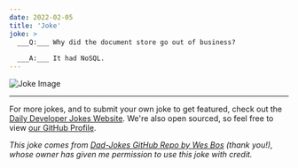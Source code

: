 ```yaml
---
date: 2022-02-05
title: 'Joke'
joke: >
  ___Q:___ Why did the document store go out of business?
  
  ___A:___ It had NoSQL.
---
```



![Joke Image](https://private.xtrp.io/projects/DailyDeveloperJokes/public_image_server/images/5e12594a73e61.png)

---

For more jokes, and to submit your own joke to get featured, check out the [Daily Developer Jokes Website](https://dailydeveloperjokes.github.io/). We're also open sourced, so feel free to view [our GitHub Profile](https://github.com/dailydeveloperjokes).


_This joke comes from [Dad-Jokes GitHub Repo by Wes Bos](https://github.com/wesbos/dad-jokes) (thank you!), whose owner has given me permission to use this joke with credit._

<!--
Joke text:
**Q:** Why did the document store go out of business?

**A:** It had NoSQL.
 -->


